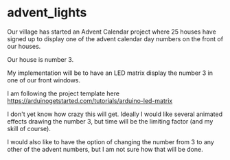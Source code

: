 # advent_lights

Our village has started an Advent Calendar project where 25 houses have signed up to display one of the advent calendar day numbers on the front of our houses.

Our house is number 3.

My implementation will be to have an LED matrix display the number 3 in one of our front windows.

I am following the project template here https://arduinogetstarted.com/tutorials/arduino-led-matrix

I don't yet know how crazy this will get. Ideally I would like several animated effects drawing the number 3, but time will be the limiting factor (and my skill of course).

I would also like to have the option of changing the number from 3 to any other of the advent numbers, but I am not sure how that will be done.
